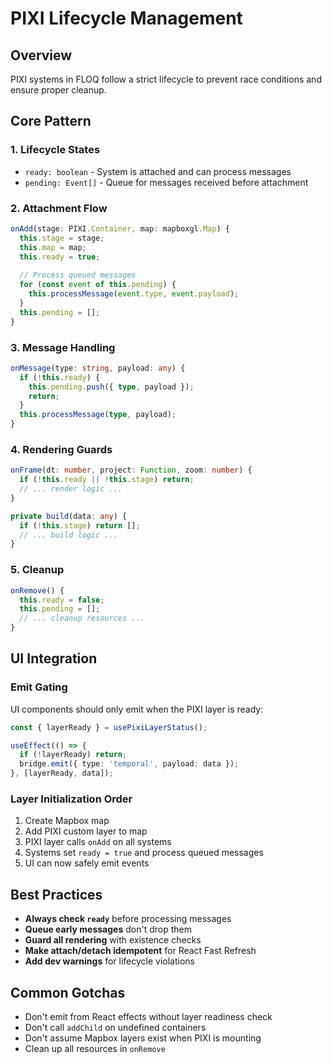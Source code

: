 # PIXI Lifecycle Management

## Overview

PIXI systems in FLOQ follow a strict lifecycle to prevent race conditions and ensure proper cleanup.

## Core Pattern

### 1. Lifecycle States
- `ready: boolean` - System is attached and can process messages
- `pending: Event[]` - Queue for messages received before attachment

### 2. Attachment Flow
```ts
onAdd(stage: PIXI.Container, map: mapboxgl.Map) {
  this.stage = stage;
  this.map = map;
  this.ready = true;
  
  // Process queued messages
  for (const event of this.pending) {
    this.processMessage(event.type, event.payload);
  }
  this.pending = [];
}
```

### 3. Message Handling
```ts
onMessage(type: string, payload: any) {
  if (!this.ready) {
    this.pending.push({ type, payload });
    return;
  }
  this.processMessage(type, payload);
}
```

### 4. Rendering Guards
```ts
onFrame(dt: number, project: Function, zoom: number) {
  if (!this.ready || !this.stage) return;
  // ... render logic ...
}

private build(data: any) {
  if (!this.stage) return [];
  // ... build logic ...
}
```

### 5. Cleanup
```ts
onRemove() {
  this.ready = false;
  this.pending = [];
  // ... cleanup resources ...
}
```

## UI Integration

### Emit Gating
UI components should only emit when the PIXI layer is ready:

```ts
const { layerReady } = usePixiLayerStatus();

useEffect(() => {
  if (!layerReady) return;
  bridge.emit({ type: 'temporal', payload: data });
}, [layerReady, data]);
```

### Layer Initialization Order
1. Create Mapbox map
2. Add PIXI custom layer to map
3. PIXI layer calls `onAdd` on all systems
4. Systems set `ready = true` and process queued messages
5. UI can now safely emit events

## Best Practices

- **Always check `ready`** before processing messages
- **Queue early messages** don't drop them
- **Guard all rendering** with existence checks
- **Make attach/detach idempotent** for React Fast Refresh
- **Add dev warnings** for lifecycle violations

## Common Gotchas

- Don't emit from React effects without layer readiness check
- Don't call `addChild` on undefined containers
- Don't assume Mapbox layers exist when PIXI is mounting
- Clean up all resources in `onRemove`